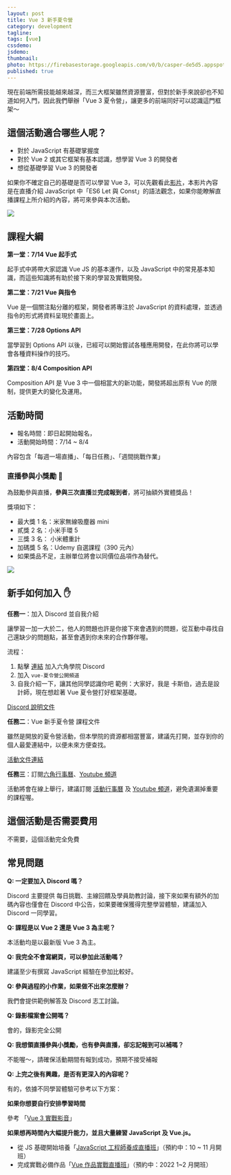 ```yaml
---
layout: post
title: Vue 3 新手夏令營
category: development
tagline:
tags: [vue]
cssdemo: 
jsdemo:
thumbnail:
photo: https://firebasestorage.googleapis.com/v0/b/casper-de5d5.appspot.com/o/images%2Fblog%2FVue3-SummerCamp-Cover.png?alt=media&token=89a5f930-8ff8-471f-a200-228c4c9d26a9
published: true
---
```


現在前端所需技能越來越深，而三大框架雖然資源豐富，但對於新手來說卻也不知道如何入門，因此我們舉辦「Vue 3 夏令營」，讓更多的前端同好可以認識這門框架～

## 這個活動適合哪些人呢？

- 對於 JavaScript 有基礎掌握度
- 對於 Vue 2 或其它框架有基本認識，想學習 Vue 3 的開發者
- 想從基礎學習 Vue 3 的開發者

如果你不確定自己的基礎是否可以學習 Vue 3，可以先觀看此[影片](https://www.youtube.com/watch?v=FGdKdn_CnWo)，本影片內容是在直播介紹 JavaScript 中「ES6 Let 與 Const」的語法觀念，如果你能瞭解直播課程上所介紹的內容，將可來參與本次活動。

![](https://firebasestorage.googleapis.com/v0/b/casper-de5d5.appspot.com/o/images%2Fblog%2F%E8%B2%BC%E4%B8%8A%E7%9A%84%E5%BD%B1%E5%83%8F_2021_7_7_%E4%B8%8A%E5%8D%8811_18.jpg?alt=media&token=2d94d259-41ab-4a16-a5a3-ac0d72545e69)

## 課程大綱

**第一堂：7/14 Vue 起手式**

起手式中將帶大家認識 Vue JS 的基本運作，以及 JavaScript 中的常見基本知識，而這些知識將有助於接下來的學習及實戰開發。

**第二堂：7/21 Vue 與指令**

Vue 是一個關注點分離的框架，開發者將專注於 JavaScript 的資料處理，並透過指令的形式將資料呈現於畫面上。

**第三堂：7/28 Options API**

當學習到 Options API 以後，已經可以開始嘗試各種應用開發，在此你將可以學會各種資料操作的技巧。

**第四堂：8/4 Composition API**

Composition API 是 Vue 3 中一個相當大的新功能，開發將超出原有 Vue 的限制，提供更大的變化及運用。

## **活動時間**

- 報名時間：即日起開始報名，
- 活動開始時間：7/14 ~ 8/4

內容包含「每週一場直播」、「每日任務」、「週間挑戰作業」

### 直播參與小獎勵 🎁

為鼓勵參與直播，**參與三次直播**並**完成報到者**，將可抽額外實體獎品！

獎項如下：

- 最大獎 1 名：米家無線吸塵器 mini
- 貳獎 2 名：小米手環 5
- 三獎 3 名： 小米體重計
- 加碼獎 5 名：Udemy 自選課程（390 元內）
- 如果獎品不足，主辦單位將會以同價位品項作為替代。

![](https://firebasestorage.googleapis.com/v0/b/casper-de5d5.appspot.com/o/images%2Fblog%2FVue3-SummerCamp-Cover.png?alt=media&token=89a5f930-8ff8-471f-a200-228c4c9d26a9)

## 新手如何加入 ✋

**任務一**：加入 Discord 並自我介紹

讓學習一加一大於二，他人的問題也許是你接下來會遇到的問題，從互動中尋找自己還缺少的問題點，甚至會遇到你未來的合作夥伴喔。

流程：

1. 點擊 [連結](https://discord.gg/rausk4aX) 加入六角學院 Discord
2. 加入 `vue-夏令營公開頻道`
3. 自我介紹一下，讓其他同學認識你吧
範例：大家好，我是 卡斯伯，過去是設計師，現在想趁著 Vue 夏令營打好框架基礎。

<a href="https://hackmd.io/@dbFY0UD9SUeKmNXhWf01ew/BkJoW-hn_/%2Fj2p8ZhCqRLS5s6QfyYtnXw"
class="btn btn-outline-danger rounded-pill">Discord 說明文件</a>

**任務二**：Vue 新手夏令營 課程文件

雖然是開放的夏令營活動，但本學院的資源都相當豐富，建議先打開，並存到你的個人最愛連結中，以便未來方便查找。

<a href="https://hackmd.io/@dbFY0UD9SUeKmNXhWf01ew/BkJoW-hn_/%2FC05go-8iTSS-nrMwKU22kA"
class="btn btn-danger rounded-pill">活動文件連結</a>

**任務三**：訂閱[六角行事曆](https://www.hexschool.com/calendar/)、[Youtube 頻道](https://www.youtube.com/channel/UC-b2nGm0xLzic38Byti0VjA/videos)

活動將會在線上舉行，建議訂閱 [活動行事曆](https://www.hexschool.com/calendar/) 及 [Youtube 頻道](https://www.youtube.com/channel/UC-b2nGm0xLzic38Byti0VjA)，避免遺漏掉重要的課程喔。

## 這個活動是否需要費用

不需要，這個活動完全免費

## 常見問題

**Q: 一定要加入 Discord 嗎？**

Discord 主要提供 每日挑戰、主線回饋及學員助教討論，接下來如果有額外的加碼內容也僅會在 Discord 中公告，如果要確保獲得完整學習體驗，建議加入 Discord 一同學習。

**Q: 課程是以 Vue 2 還是 Vue 3 為主呢？**

本活動均是以最新版 Vue 3 為主。

**Q: 我完全不會寫網頁，可以參加此活動嗎？**

建議至少有撰寫 JavaScript 經驗在參加比較好。

**Q: 參與過程的小作業，如果做不出來怎麼辦？**

我們會提供範例解答及 Discord 志工討論。

**Q: 錄影檔案會公開嗎？**

會的，錄影完全公開

**Q: 我想領直播參與小獎勵，也有參與直播，卻忘記報到可以補嗎？**

不能喔～，請確保活動期間有報到成功，預期不接受補報

**Q: 上完之後有興趣，是否有更深入的內容呢？**

有的，依據不同學習體驗可參考以下方案：

**如果你想要自行安排學習時間**

參考 「[Vue 3 實戰影音](https://www.hexschool.com/courses/vue3.html)」

**如果想再時間內大幅提升能力，並且大量練習 JavaScript 及 Vue.js。**

- 從 JS 基礎開始培養「[JavaScript 工程師養成直播班](https://www.hexschool.com/courses/js-training.html)」（預約中：10 ~ 11 月開班）
- 完成實戰必備作品「[Vue 作品實戰直播班](https://www.hexschool.com/courses/vue-training.html)」（預約中：2022 1~2 月開班）